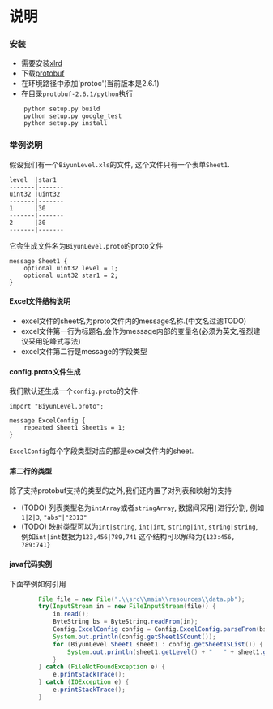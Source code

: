 # 说明

### 安装
* 需要安装[xlrd](https://pypi.python.org/pypi/xlrd)
* 下载[protobuf](https://developers.google.com/protocol-buffers/docs/downloads?hl=zh-cn)
* 在环境路径中添加'protoc'(当前版本是2.6.1)
* 在目录`protobuf-2.6.1/python`执行
```
	python setup.py build
	python setup.py google_test
	python setup.py install
```
	
### 举例说明
假设我们有一个`BiyunLevel.xls`的文件, 这个文件只有一个表单`Sheet1`. 
```
level  |star1	
-------|-------
uint32 |uint32	
-------|-------
1	   |30		
-------|-------
2	   |30		
-------|-------
```
它会生成文件名为`BiyunLevel.proto`的proto文件
```
message Sheet1 { 
    optional uint32 level = 1;
    optional uint32 star1 = 2;
}
```

#### Excel文件结构说明
* excel文件的sheet名为proto文件内的message名称.(中文名过滤TODO)
* excel文件第一行为标题名,会作为message内部的变量名(必须为英文,强烈建议采用驼峰式写法)
* excel文件第二行是message的字段类型

#### config.proto文件生成
我们默认还生成一个`config.proto`的文件.
```
import "BiyunLevel.proto";

message ExcelConfig { 
    repeated Sheet1 Sheet1s = 1;
}
```
`ExcelConfig`每个字段类型对应的都是excel文件内的sheet.

#### 第二行的类型
除了支持protobuf支持的类型的之外,我们还内置了对列表和映射的支持
* (TODO) 列表类型名为`intArray`或者`stringArray`, 数据间采用`|`进行分割, 例如`1|2|3`, `"abs"|"2313"`
* (TODO) 映射类型可以为`int|string`, `int|int`, `string|int`, `string|string`, 例如`int|int`数据为`123,456|789,741` 这个结构可以解释为`{123:456, 789:741}`

#### java代码实例
下面举例如何引用
```java
		File file = new File(".\\src\\main\\resources\\data.pb");
        try(InputStream in = new FileInputStream(file)) {
            in.read();
            ByteString bs = ByteString.readFrom(in);
            Config.ExcelConfig config = Config.ExcelConfig.parseFrom(bs);
            System.out.println(config.getSheet1SCount());
            for (BiyunLevel.Sheet1 sheet1 : config.getSheet1SList()) {
                System.out.println(sheet1.getLevel() + "   " + sheet1.getStar1());
            }
        } catch (FileNotFoundException e) {
            e.printStackTrace();
        } catch (IOException e) {
            e.printStackTrace();
        }
```